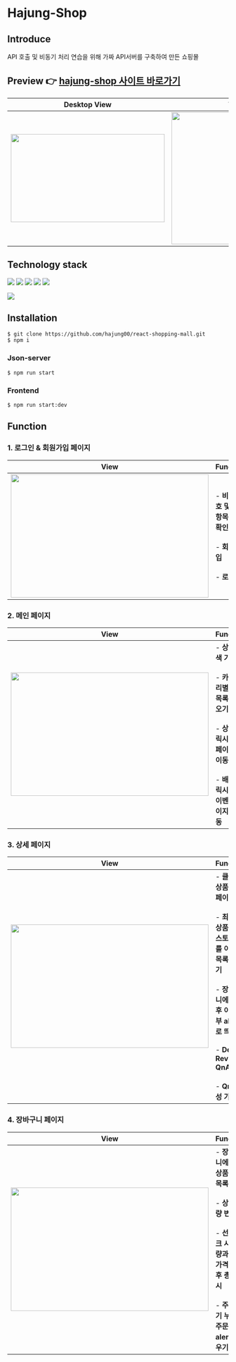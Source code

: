 # Hajung-Shop

## Introduce
API 호출 및 비동기 처리 연습을 위해 가짜 API서버를 구축하여  만든 쇼핑몰

## Preview 👉 [hajung-shop 사이트 바로가기](https://hajung-shop.herokuapp.com/)

|Desktop View|Tablet View|Mobile View|
|---|---|---|
|<img src="https://user-images.githubusercontent.com/66300154/219934733-c2080742-8502-47e0-bf46-3da39b0c8ea7.png" width="350" height="200"/>|<img src="https://user-images.githubusercontent.com/66300154/219934761-84c79bfe-06bd-4e1f-8d15-6e65f5a71f4d.png" width="350" height="300"/>|<img src="https://user-images.githubusercontent.com/66300154/219934798-3b1bf764-f67e-42ae-bb62-4b1111a7be25.png" width="280" height="300"/>|



## Technology stack

<img src="https://img.shields.io/badge/react-61DAFB?style=for-the-badge&logo=react&logoColor=black">  <img src="https://img.shields.io/badge/node.js-339933?style=for-the-badge&logo=node.js&logoColor=white">  <img src="https://img.shields.io/badge/styled-components-DB7093?style=for-the-badge&logo=styled-components&logoColor=white">    <img src="https://img.shields.io/badge/redux-999999?style=for-the-badge&logo=redux&logoColor=white">  <img src="https://img.shields.io/badge/Axios-5A29E4?style=for-the-badge&logo=Axios&logoColor=white"> 

<img src="https://img.shields.io/badge/Heroku-430098?style=for-the-badge&logo=Heroku&logoColor=white">

## Installation
```
$ git clone https://github.com/hajung00/react-shopping-mall.git
$ npm i
```    
      
### Json-server
```
$ npm run start
```   
      
### Frontend
```
$ npm run start:dev
```      
      
## Function
### 1. 로그인 & 회원가입 페이지
|View|Function|
|---|-----|
|<img src="https://user-images.githubusercontent.com/66300154/219935431-f675b053-ba95-492a-ba7a-f1bdb36a762b.gif" width="450" height="280"/>|- **비밀번호 및 동의항목 체크 확인** </br></br> - **회원가입** </br></br> - **로그인**|

### 2. 메인 페이지
|View|Function|
|---|---|
|<img src="https://user-images.githubusercontent.com/66300154/219935462-97ee0ce1-e3dc-4c53-a986-e8a73812e523.gif" width="450" height="280"/>|- **상품 검색 기능**</br></br>- **카테고리별 상품 목록 불러오기**</br></br>- **상품 클릭시, 상세 페이지로 이동** </br></br> - **배너 클릭시 해당 이벤트 페이지로 이동**|


### 3. 상세 페이지
|View|Function|
|---|---|
|<img src="https://user-images.githubusercontent.com/66300154/219935488-9268b8f4-7a58-4e2f-9c2d-cd8efed07b01.gif" width="450" height="280"/>| - **클릭한 상품 상세 페이지**</br></br> - **최근 본 상품 로컬스토리지를 이용해 목록 띄우기**</br></br> - **장바구니에 추가 후 이동 여부 alert로 띄우기** </br></br>- **Detail, Review, QnA**</br></br> - **QnA 작성 가능**|


### 4. 장바구니 페이지
|View|Function|
|---|---|
|<img src="https://user-images.githubusercontent.com/66300154/219935506-21553251-a404-4bad-ae29-ba3da3e9a7fe.gif" width="450" height="280"/>|- **장바구니에 담은 상품 정보 목록**</br></br> - **상품 수량 변경**</br></br> - **선택 체크 시, 수량과 상품 가격 계산 후 총액 표시** </br></br> - **주문하기 누르면 주문 금액 alert 띄우기**|



